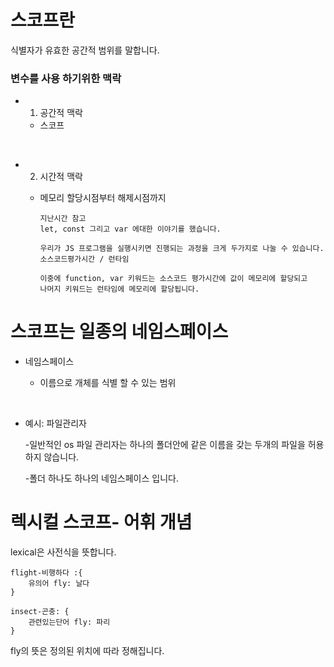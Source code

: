 # 스코프란

식별자가 유효한 공간적 범위를 말합니다.

### 변수를 사용 하기위한 맥락

- 1. 공간적 맥락

  - 스코프

<br>

- 2. 시간적 맥락

  - 메모리 할당시점부터 해제시점까지

    ```
    지난시간 참고
    let, const 그리고 var 에대한 이야기를 했습니다.

    우리가 JS 프로그램을 실행시키면 진행되는 과정을 크게 두가지로 나눌 수 있습니다.
    소스코드평가시간 / 런타임

    이중에 function, var 키워드는 소스코드 평가시간에 값이 메모리에 할당되고
    나머지 키워드는 런타임에 메모리에 할당됩니다.
    ```

# 스코프는 일종의 네임스페이스

- 네임스페이스

  - 이름으로 개체를 식별 할 수 있는 범위

<br>

- 예시: 파일관리자

  -일반적인 os 파일 관리자는 하나의 폴더안에 같은 이름을 갖는 두개의 파일을 허용하지 않습니다.

  -폴더 하나도 하나의 네임스페이스 입니다.

# 렉시컬 스코프- 어휘 개념

lexical은 사전식을 뜻합니다.

```
flight-비행하다 :{
    유의어 fly: 날다
}

insect-곤충: {
    관련있는단어 fly: 파리
}

```

fly의 뜻은 정의된 위치에 따라 정해집니다.
